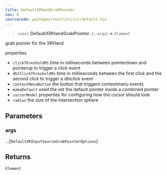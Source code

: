 ```yaml
---
title: DefaultXRHandGrabPointer
nav: 8
sourcecode: packages/react/xr/src/default.tsx
---
```


> `const` **DefaultXRHandGrabPointer**: (...`args`) => `Element`

grab pointer for the XRHand

properties
- `clickThresholdMs` time in milliseconds between pointerdown and pointerup to trigger a click event
- `dblClickThresholdMs` time in milliseconds between the first click and the second click to trigger a dblclick event
- `contextMenuButton` the button that triggers contextmenu events
- `makeDefault` used the set the default pointer inside a combined pointer
- `cursorModel` properties for configuring how the cursor should look
- `radius` the size of the intersection sphere

## Parameters

### args

...\[`DefaultXRInputSourceGrabPointerOptions`\]

## Returns

`Element`
